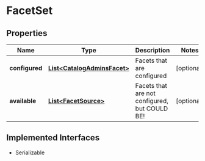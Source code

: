 

# FacetSet


## Properties

| Name | Type | Description | Notes |
|------------ | ------------- | ------------- | -------------|
|**configured** | [**List&lt;CatalogAdminsFacet&gt;**](CatalogAdminsFacet.md) | Facets that are configured |  [optional] |
|**available** | [**List&lt;FacetSource&gt;**](FacetSource.md) | Facets that are not configured, but COULD BE! |  [optional] |


## Implemented Interfaces

* Serializable


